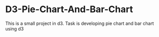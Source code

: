 # D3-Pie-Chart-And-Bar-Chart
This is a small project in d3. Task is developing pie chart and bar chart using d3
